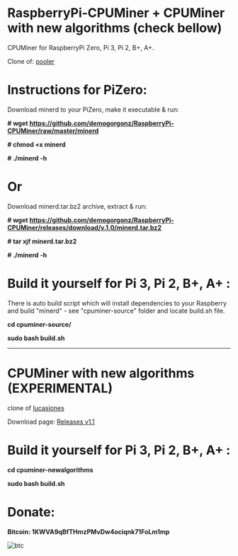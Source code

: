 # RaspberryPi-CPUMiner + CPUMiner with new algorithms (check bellow)
CPUMiner for RaspberryPi Zero, Pi 3, Pi 2, B+, A+.


Clone of: [pooler](https://github.com/pooler/cpuminer)

# Instructions for PiZero:
Download minerd to your PiZero, make it executable & run: 

**# wget https://github.com/demogorgonz/RaspberryPi-CPUMiner/raw/master/minerd**

**# chmod +x minerd**

**# ./minerd -h**

# Or

Download minerd.tar.bz2 archive, extract & run:

**# wget https://github.com/demogorgonz/RaspberryPi-CPUMiner/releases/download/v.1.0/minerd.tar.bz2**

**# tar xjf minerd.tar.bz2**

**# ./minerd -h**


# Build it yourself for Pi 3, Pi 2, B+, A+ :
There is auto build script which will install dependencies to your Raspberry and build "minerd" - see "cpuminer-source" folder and locate build.sh file.

**cd cpuminer-source/**

**sudo bash build.sh**

_____________________________________________________

# CPUMiner with new algorithms (EXPERIMENTAL)

clone of [lucasjones](https://github.com/lucasjones/cpuminer-multi)

Download page: [Releases v1.1](https://github.com/demogorgonz/RaspberryPi-CPUMiner/releases/tag/v.1.1)

# Build it yourself for Pi 3, Pi 2, B+, A+ :

**cd cpuminer-newalgorithms**

**sudo bash build.sh**

# Donate:

**Bitcoin: 1KWVA9qBfTHmzPMvDw4ociqnk71FoLm1mp**

![btc](http://i.imgur.com/FeRpxAb.png)
